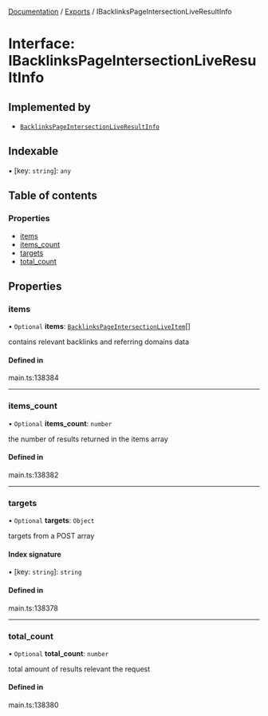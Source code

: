 [Documentation](../README.md) / [Exports](../modules.md) / IBacklinksPageIntersectionLiveResultInfo

# Interface: IBacklinksPageIntersectionLiveResultInfo

## Implemented by

- [`BacklinksPageIntersectionLiveResultInfo`](../classes/BacklinksPageIntersectionLiveResultInfo.md)

## Indexable

▪ [key: `string`]: `any`

## Table of contents

### Properties

- [items](IBacklinksPageIntersectionLiveResultInfo.md#items)
- [items\_count](IBacklinksPageIntersectionLiveResultInfo.md#items_count)
- [targets](IBacklinksPageIntersectionLiveResultInfo.md#targets)
- [total\_count](IBacklinksPageIntersectionLiveResultInfo.md#total_count)

## Properties

### items

• `Optional` **items**: [`BacklinksPageIntersectionLiveItem`](../classes/BacklinksPageIntersectionLiveItem.md)[]

contains relevant backlinks and referring domains data

#### Defined in

main.ts:138384

___

### items\_count

• `Optional` **items\_count**: `number`

the number of results returned in the items array

#### Defined in

main.ts:138382

___

### targets

• `Optional` **targets**: `Object`

targets from a POST array

#### Index signature

▪ [key: `string`]: `string`

#### Defined in

main.ts:138378

___

### total\_count

• `Optional` **total\_count**: `number`

total amount of results relevant the request

#### Defined in

main.ts:138380
